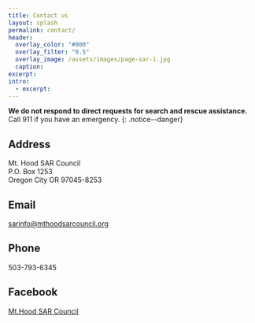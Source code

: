 ```yaml
---
title: Contact us
layout: splash
permalink: contact/
header:
  overlay_color: "#000"
  overlay_filter: "0.5"
  overlay_image: /assets/images/page-sar-1.jpg
  caption:
excerpt:
intro: 
  - excerpt:
---
```


**We do not respond to direct requests for search and rescue assistance.** Call 911 if you have an emergency.
{: .notice--danger}

## Address
Mt. Hood SAR Council<br>
P.O. Box 1253<br>
Oregon City OR 97045-8253

## Email
[sarinfo@mthoodsarcouncil.org](mailto:sarinfo@mthoodsarcouncil.org)

## Phone
503-793-6345

## Facebook
[Mt.Hood SAR Council](https://www.facebook.com/MtHood-SAR-Council-152500824868647/)
